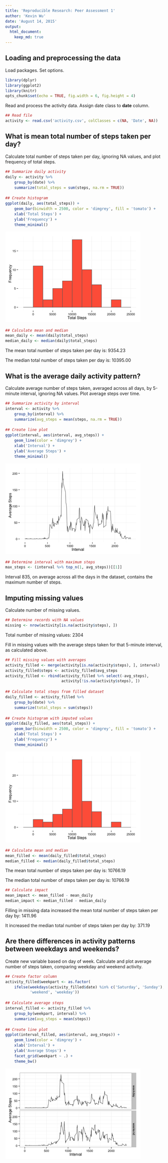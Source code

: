 ```yaml
---
title: 'Reproducible Research: Peer Assessment 1'
author: 'Kevin Wu'
date: 'August 14, 2015'
output: 
  html_document:
    keep_md: true
---
```


## Loading and preprocessing the data

Load packages. Set options.


```r
library(dplyr)
library(ggplot2)
library(knitr)
opts_chunk$set(echo = TRUE, fig.width = 6, fig.height = 4)
```

Read and process the activity data. Assign date class to **date** column.


```r
## Read file
activity <- read.csv('activity.csv', colClasses = c(NA, 'Date', NA))
```

## What is mean total number of steps taken per day?

Calculate total number of steps taken per day, ignoring NA values, and plot frequency of total steps.


```r
## Summarize daily activity
daily <- activity %>%
    group_by(date) %>%
    summarize(total_steps = sum(steps, na.rm = TRUE))

## Create histogram
ggplot(daily, aes(total_steps)) +
    geom_bar(binwidth = 2500, color = 'dimgrey', fill = 'tomato') +
    xlab('Total Steps') +
    ylab('Frequency') +
    theme_minimal()
```

![plot of chunk unnamed-chunk-3](figure/unnamed-chunk-3-1.png) 

```r
## Calculate mean and median
mean_daily <- mean(daily$total_steps)
median_daily <- median(daily$total_steps)
```

The mean total number of steps taken per day is: 9354.23

The median total number of steps taken per day is: 10395.00

## What is the average daily activity pattern?

Calculate average number of steps taken, averaged across all days, by 5-minute interval, ignoring NA values. Plot average steps over time.


```r
## Summarize activity by interval
interval <- activity %>%
    group_by(interval) %>%
    summarize(avg_steps = mean(steps, na.rm = TRUE))

## Create line plot
ggplot(interval, aes(interval, avg_steps)) +
    geom_line(color = 'dimgrey') +
    xlab('Interval') +
    ylab('Average Steps') +
    theme_minimal()
```

![plot of chunk unnamed-chunk-4](figure/unnamed-chunk-4-1.png) 

```r
## Determine interval with maximum steps
max_steps <- (interval %>% top_n(1, avg_steps))[[1]]
```

Interval 835, on average across all the days in the dataset, contains the maximum number of steps.

## Imputing missing values

Calculate number of missing values.


```r
## Determine records with NA values
missing <- nrow(activity[is.na(activity$steps), ])
```

Total number of missing values: 2304

Fill in missing values with the average steps taken for that 5-minute interval, as calculated above.


```r
## Fill missing values with averages
activity_filled <- merge(activity[is.na(activity$steps), ], interval)
activity_filled$steps <- activity_filled$avg_steps
activity_filled <- rbind(activity_filled %>% select(-avg_steps),
                         activity[!is.na(activity$steps), ])

## Calculate total steps from filled dataset
daily_filled <- activity_filled %>%
    group_by(date) %>%
    summarize(total_steps = sum(steps))

## Create histogram with imputed values
ggplot(daily_filled, aes(total_steps)) +
    geom_bar(binwidth = 2500, color = 'dimgrey', fill = 'tomato') +
    xlab('Total Steps') +
    ylab('Frequency') +
    theme_minimal()
```

![plot of chunk unnamed-chunk-6](figure/unnamed-chunk-6-1.png) 

```r
## Calculate mean and median
mean_filled <- mean(daily_filled$total_steps)
median_filled <- median(daily_filled$total_steps)
```

The mean total number of steps taken per day is: 10766.19

The median total number of steps taken per day is: 10766.19


```r
## Calculate impact
mean_impact <- mean_filled - mean_daily
median_impact <- median_filled - median_daily
```

Filling in missing data increased the mean total number of steps taken per day by: 1411.96

It increased the median total number of steps taken per day by: 371.19

## Are there differences in activity patterns between weekdays and weekends?

Create new variable based on day of week. Calculate and plot average number of steps taken, comparing weekday and weekend activity.


```r
## Create factor column
activity_filled$weekpart <- as.factor(
    ifelse(weekdays(activity_filled$date) %in% c('Saturday', 'Sunday'),
           'weekend', 'weekday'))

## Calculate average steps
interval_filled <- activity_filled %>%
    group_by(weekpart, interval) %>%
    summarize(avg_steps = mean(steps))

## Create line plot
ggplot(interval_filled, aes(interval, avg_steps)) +
    geom_line(color = 'dimgrey') +
    xlab('Interval') +
    ylab('Average Steps') +
    facet_grid(weekpart ~ .) +
    theme_bw()
```

![plot of chunk unnamed-chunk-8](figure/unnamed-chunk-8-1.png) 
